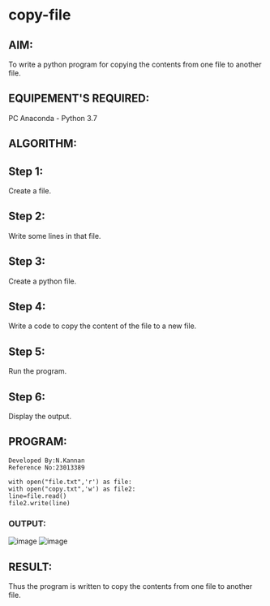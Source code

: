 # copy-file
## AIM:
To write a python program for copying the contents from one file to another file.

## EQUIPEMENT'S REQUIRED: 
PC
Anaconda - Python 3.7

## ALGORITHM:
## Step 1:
Create a file.

## Step 2:
Write some lines in that file.

## Step 3:
Create a python file.

## Step 4:
Write a code to copy the content of the file to a new file.

## Step 5:
Run the program.

## Step 6:
Display the output.

## PROGRAM:
```
Developed By:N.Kannan
Reference No:23013389

with open("file.txt",'r') as file:
with open("copy.txt",'w') as file2:
line=file.read()
file2.write(line)
```

### OUTPUT:
![image](https://github.com/kannan-nagaraju/copy-file/assets/145742755/0f3cd9a6-f402-4f93-b02d-01ccb5d79c97)
![image](https://github.com/kannan-nagaraju/copy-file/assets/145742755/989e36a8-b72b-4832-9bcb-0f1671c761b0)


## RESULT:
Thus the program is written to copy the contents from one file to another file.
